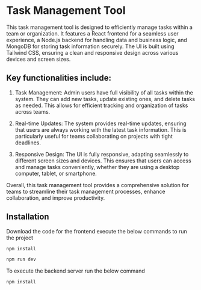 
# Task Management Tool

This task management tool is designed to efficiently manage tasks within a team or organization. It features a React frontend for a seamless user experience, a Node.js backend for handling data and business logic, and MongoDB for storing task information securely. The UI is built using Tailwind CSS, ensuring a clean and responsive design across various devices and screen sizes.

## Key functionalities include:

1. Task Management: Admin users have full visibility of all tasks within the system. They can add new tasks, update existing ones, and delete tasks as needed. This allows for efficient tracking and organization of tasks across teams.

2. Real-time Updates: The system provides real-time updates, ensuring that users are always working with the latest task information. This is particularly useful for teams collaborating on projects with tight deadlines.

3. Responsive Design: The UI is fully responsive, adapting seamlessly to different screen sizes and devices. This ensures that users can access and manage tasks conveniently, whether they are using a desktop computer, tablet, or smartphone.

Overall, this task management tool provides a comprehensive solution for teams to streamline their task management processes, enhance collaboration, and improve productivity.



## Installation

Download the code for the frontend execute the below commands to run the project
```bash
npm install

npm run dev
```
To execute the backend server run the below command
```bash
npm install
```
